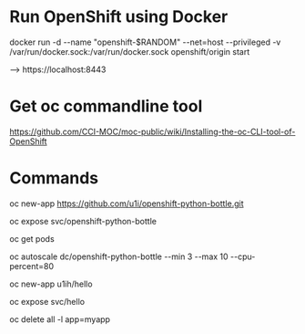 # Run OpenShift using Docker

docker run -d --name "openshift-$RANDOM" --net=host --privileged -v /var/run/docker.sock:/var/run/docker.sock openshift/origin start

--> https://localhost:8443

# Get oc commandline tool

https://github.com/CCI-MOC/moc-public/wiki/Installing-the-oc-CLI-tool-of-OpenShift

# Commands
oc new-app https://github.com/u1i/openshift-python-bottle.git

oc expose svc/openshift-python-bottle

oc get pods

oc autoscale dc/openshift-python-bottle --min 3 --max 10 --cpu-percent=80

oc new-app u1ih/hello

oc expose svc/hello

oc delete all -l app=myapp
